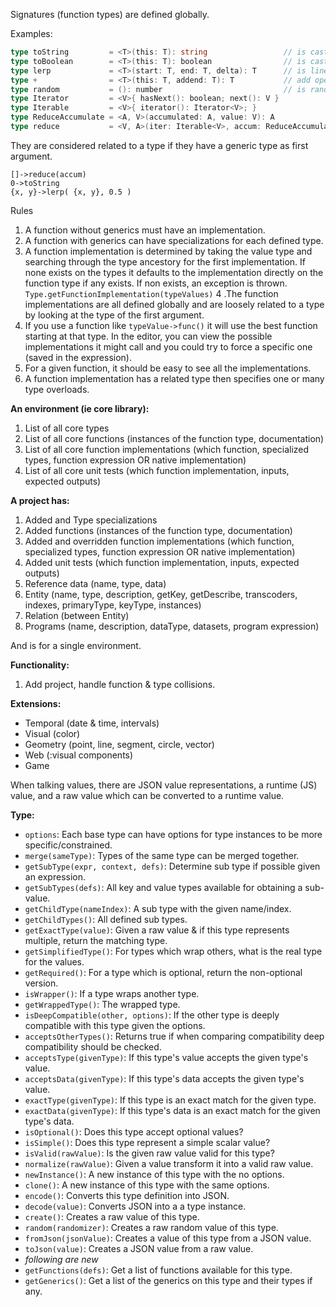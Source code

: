 Signatures (function types) are defined globally.

Examples:

```go
type toString         = <T>(this: T): string                 // is cast type T to string
type toBoolean        = <T>(this: T): boolean                // is cast type T to boolean
type lerp             = <T>(start: T, end: T, delta): T      // is linear interpolation between start and end
type +                = <T>(this: T, addend: T): T           // add operator
type random           = (): number                           // is random number >= 0 and < 1
type Iterator         = <V>{ hasNext(): boolean; next(): V }
type Iterable         = <V>{ iterator(): Iterator<V>; }
type ReduceAccumulate = <A, V>(accumulated: A, value: V): A
type reduce           = <V, A>(iter: Iterable<V>, accum: ReduceAccumulate<A, V>, initial: A): A
```

They are considered related to a type if they have a generic type as first argument.

```
[]->reduce(accum)
0->toString
{x, y}->lerp( {x, y}, 0.5 )
```

Rules
1. A function without generics must have an implementation.
2. A function with generics can have specializations for each defined type.
3. A function implementation is determined by taking the value type and searching through the type ancestory for the first implementation. If none exists on the types it defaults to the implementation directly on the function type if any exists. If non exists, an exception is thrown. `Type.getFunctionImplementation(typeValues)`
4 .The function implementations are all defined globally and are loosely related to a type by looking at the type of the first argument.
5. If you use a function like `typeValue->func()` it will use the best function starting at that type. In the editor, you can view the possible implementations it might call and you could try to force a specific one (saved in the expression).
6. For a given function, it should be easy to see all the implementations.
7. A function implementation has a related type then specifies one or many type overloads.

**An environment (ie core library):**
1. List of all core types
2. List of all core functions (instances of the function type, documentation)
3. List of all core function implementations (which function, specialized types, function expression OR native implementation)
4. List of all core unit tests (which function implementation, inputs, expected outputs)

**A project has:**
1. Added and Type specializations
2. Added functions (instances of the function type, documentation)
3. Added and overridden function implementations (which function, specialized types, function expression OR native implementation)
4. Added unit tests (which function implementation, inputs, expected outputs)
5. Reference data (name, type, data)
6. Entity (name, type, description, getKey, getDescribe, transcoders, indexes, primaryType, keyType, instances)
7. Relation (between Entity)
8. Programs (name, description, dataType, datasets, program expression)

And is for a single environment.

**Functionality:**
1. Add project, handle function & type collisions.

**Extensions:**
- Temporal (date & time, intervals)
- Visual (color)
- Geometry (point, line, segment, circle, vector)
- Web (:visual components)
- Game

When talking values, there are JSON value representations, a runtime (JS) value, and a raw value which can be converted to a runtime value.

**Type:**
- `options`: Each base type can have options for type instances to be more specific/constrained.
- `merge(sameType)`: Types of the same type can be merged together.
- `getSubType(expr, context, defs)`: Determine sub type if possible given an expression.
- `getSubTypes(defs)`: All key and value types available for obtaining a sub-value.
- `getChildType(nameIndex)`: A sub type with the given name/index.
- `getChildTypes()`: All defined sub types.
- `getExactType(value)`: Given a raw value & if this type represents multiple, return the matching type.
- `getSimplifiedType()`: For types which wrap others, what is the real type for the values.
- `getRequired()`: For a type which is optional, return the non-optional version.
- `isWrapper()`: If a type wraps another type.
- `getWrappedType()`: The wrapped type.
- `isDeepCompatible(other, options)`: If the other type is deeply compatible with this type given the options.
- `acceptsOtherTypes()`: Returns true if when comparing compatibility deep compatibility should be checked.
- `acceptsType(givenType)`: If this type's value accepts the given type's value.
- `acceptsData(givenType)`: If this type's data accepts the given type's value.
- `exactType(givenType)`: If this type is an exact match for the given type.
- `exactData(givenType)`: If this type's data is an exact match for the given type's data.
- `isOptional()`: Does this type accept optional values?
- `isSimple()`: Does this type represent a simple scalar value?
- `isValid(rawValue)`: Is the given raw value valid for this type?
- `normalize(rawValue)`: Given a value transform it into a valid raw value.
- `newInstance()`: A new instance of this type with the no options.
- `clone()`: A new instance of this type with the same options.
- `encode()`: Converts this type definition into JSON.
- `decode(value)`: Converts JSON into a a type instance.
- `create()`: Creates a raw value of this type.
- `random(randomizer)`: Creates a raw random value of this type.
- `fromJson(jsonValue)`: Creates a value of this type from a JSON value.
- `toJson(value)`: Creates a JSON value from a raw value.
- _following are new_
- `getFunctions(defs)`: Get a list of functions available for this type.
- `getGenerics()`: Get a list of the generics on this type and their types if any.
